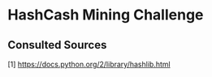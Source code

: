 # HashCash Mining Challenge

## Consulted Sources
[1] https://docs.python.org/2/library/hashlib.html

